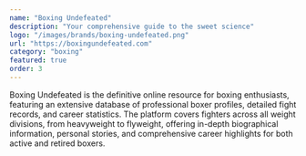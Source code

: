 ```yaml
---
name: "Boxing Undefeated"
description: "Your comprehensive guide to the sweet science"
logo: "/images/brands/boxing-undefeated.png"
url: "https://boxingundefeated.com"
category: "boxing"
featured: true
order: 3
---
```


Boxing Undefeated is the definitive online resource for boxing enthusiasts, featuring an extensive database of professional boxer profiles, detailed fight records, and career statistics. The platform covers fighters across all weight divisions, from heavyweight to flyweight, offering in-depth biographical information, personal stories, and comprehensive career highlights for both active and retired boxers.